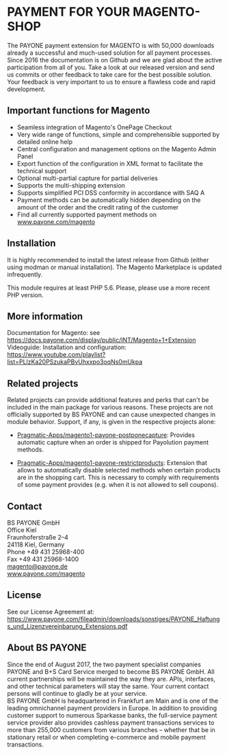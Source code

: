 # PAYMENT FOR YOUR MAGENTO-SHOP
The PAYONE payment extension for MAGENTO is with 50,000 downloads already a successful and much-used solution for all payment processes. Since 2016 the documentation is on Github and we are glad about the active participation from all of you. Take a look at our released version and send us commits or other feedback to take care for the best possible solution. Your feedback is very important to us to ensure a flawless code and rapid development.

## Important functions for Magento
* Seamless integration of Magento's OnePage Checkout
* Very wide range of functions, simple and comprehensible supported by detailed online help
* Central configuration and management options on the Magento Admin Panel
* Export function of the configuration in XML format to facilitate the technical support
* Optional multi-partial capture for partial deliveries
* Supports the multi-shipping extension
* Supports simplified PCI DSS conformity in accordance with SAQ A
* Payment methods can be automatically hidden depending on the amount of the order and the credit rating of the customer
* Find all currently supported payment methods on www.payone.com/magento

## Installation
It is highly recommended to install the latest release from Github (either using modman or manual installation). The Magento Marketplace is updated infrequently.

This module requires at least PHP 5.6. Please, please use a more recent PHP version.

## More information
Documentation for Magento: see https://docs.payone.com/display/public/INT/Magento+1+Extension<br>
Videoguide: Installation and configuration: https://www.youtube.com/playlist?list=PLlzKa20PSzukaPBvUhxxpo3oqNs0mUkpa<br>

## Related projects
Related projects can provide additional features and perks that can't be included in the main package for various reasons. These projects are not officially supported by BS PAYONE and can cause unexpected changes in module behavior. Support, if any, is given in the respective projects alone:

* [Pragmatic-Apps/magento1-payone-postponecapture](https://github.com/Pragmatic-Apps/magento1-payone-postponecapture): Provides automatic capture when an order is shipped for Payolution payment methods.

* [Pragmatic-Apps/magento1-payone-restrictproducts](https://github.com/Pragmatic-Apps/magento1-payone-restrictproducts): Extension that allows to automatically disable selected methods when certain products are in the shopping cart. This is necessary to comply with requirements of some payment provides (e.g. when it is not allowed to sell coupons).

## Contact
BS PAYONE GmbH<br>
Office Kiel<br>
Fraunhoferstraße 2–4<br>
24118 Kiel, Germany<br>
Phone +49 431 25968-400<br>
Fax +49 431 25968-1400<br>
magento@payone.de<br>
www.payone.com/magento

## License
See our License Agreement at: https://www.payone.com/fileadmin/downloads/sonstiges/PAYONE_Haftungs_und_Lizenzvereinbarung_Extensions.pdf

## About BS PAYONE
Since the end of August 2017, the two payment specialist companies PAYONE and B+S Card Service merged to become BS PAYONE GmbH. All current partnerships will be maintained the way they are. APIs, interfaces, and other technical parameters will stay the same. Your current contact persons will continue to gladly be at your service.<br>
BS PAYONE GmbH is headquartered in Frankfurt am Main and is one of the leading omnichannel payment providers in Europe. In addition to providing customer support to numerous Sparkasse banks, the full-service payment service provider also provides cashless payment transactions services to more than 255,000 customers from various branches – whether that be in stationary retail or when completing e-commerce and mobile payment transactions.

